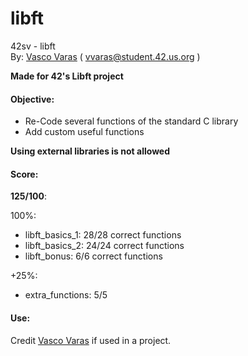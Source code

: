 # libft
42sv - libft  
By: [Vasco Varas](https://profile.intra.42.fr/users/vvaras) ( vvaras@student.42.us.org )

**Made for 42's Libft project**
#### Objective:
- Re-Code several functions of the standard C library  
- Add custom useful functions

**Using external libraries is not allowed**

#### Score:
**125/100**:

100%:
- libft_basics_1: 28/28 correct functions
- libft_basics_2: 24/24 correct functions
- libft_bonus: 6/6 correct functions

+25%:
- extra_functions: 5/5

#### Use:
Credit [Vasco Varas](https://profile.intra.42.fr/users/vvaras) if used in a project.